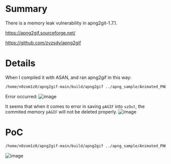 # Summary
There is a memory leak vulnerability in apng2git-1.7.1.

https://apng2gif.sourceforge.net/

https://github.com/zyzsdy/apng2gif

# Details
When I compiled it with ASAN, and ran apng2gif in this way:
```bash
/home/n0zom1z0/apng2gif-main/build/apng2gif ../apng_sample/Animated_PNG_example_bouncing_beach_ball.png ../tmp
```

Error occurred:
![image](https://github.com/user-attachments/assets/f5a9fc93-4141-4caf-b9c1-49ad5ee247de)

It seems that when it comes to error in saving `pAGIF` into `szOut`, the commited memory `pAGIF` will not be deleted properly.
![image](https://github.com/user-attachments/assets/747b4a06-26bc-4804-9205-d262a6aae861)


# PoC
```bash
/home/n0zom1z0/apng2gif-main/build/apng2gif ../apng_sample/Animated_PNG_example_bouncing_beach_ball.png ../tmp
```
![image](https://github.com/user-attachments/assets/f5a9fc93-4141-4caf-b9c1-49ad5ee247de)
